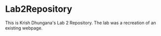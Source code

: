 # Lab2Repository
This is Krish Dhungana's Lab 2 Repository.
The lab was a recreation of an existing webpage.
